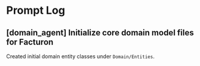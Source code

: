 # Prompt Log

## [domain_agent] Initialize core domain model files for Facturon
Created initial domain entity classes under `Domain/Entities`.
